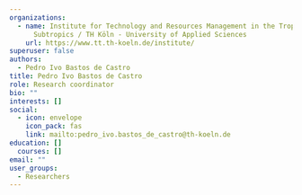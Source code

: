 ```yaml
---
organizations:
  - name: Institute for Technology and Resources Management in the Tropics and
      Subtropics / TH Köln - University of Applied Sciences
    url: https://www.tt.th-koeln.de/institute/
superuser: false
authors:
  - Pedro Ivo Bastos de Castro
title: Pedro Ivo Bastos de Castro
role: Research coordinator
bio: ""
interests: []
social:
  - icon: envelope
    icon_pack: fas
    link: mailto:pedro_ivo.bastos_de_castro@th-koeln.de
education: []
  courses: []
email: ""
user_groups:
  - Researchers
---
```

